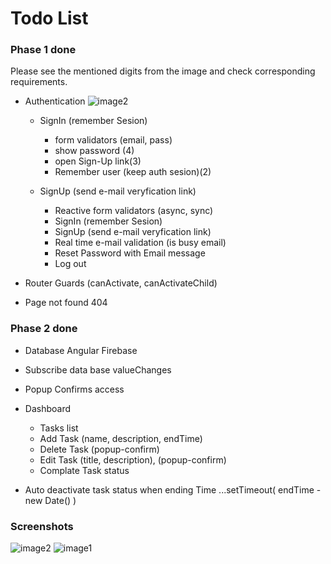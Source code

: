 # Todo List




### Phase 1 done ###
Please see the mentioned digits from the image and check corresponding requirements.

* Authentication 
    ![image2](https://ibb.co/0B1q0mw.png)
   * SignIn (remember Sesion)
      * form validators (email, pass)
      * show password (4)
      * open Sign-Up link(3)
      * Remember user (keep auth sesion)(2)
      
  * SignUp (send e-mail veryfication link)
    
    
    * Reactive form validators (async, sync)
    * SignIn (remember Sesion)
    * SignUp (send e-mail veryfication link)
    * Real time e-mail validation (is busy email)
    * Reset Password with Email message
    * Log out 

* Router Guards (canActivate, canActivateChild)
* Page not found 404


### Phase 2 done

* Database Angular Firebase
* Subscribe data base valueChanges
* Popup Confirms access
* Dashboard
    * Tasks list
    * Add Task (name, description, endTime)
    * Delete Task (popup-confirm)
    * Edit Task (title, description), (popup-confirm)
    * Complate Task status

* Auto deactivate task status when ending Time  ...setTimeout( endTime - new Date() )

### Screenshots
![image2](https://i.ibb.co/bHGphh1/2.png)
![image1](https://i.ibb.co/kDVBfp4/1.png)





